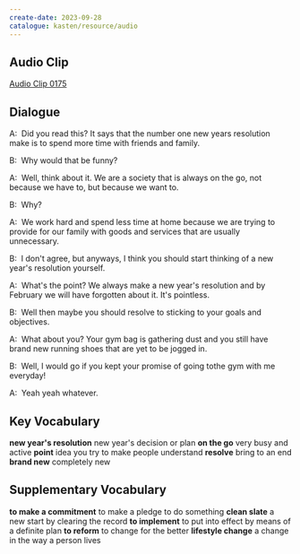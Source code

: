 ```yaml
---
create-date: 2023-09-28
catalogue: kasten/resource/audio
---
```


## Audio Clip
[Audio Clip 0175](https://archive.org/download/englishpod_all/englishpod_0175dg.mp3)

## Dialogue
A:  Did you read this? It says that the number one new years resolution make is to spend more time with friends and family. 

B:  Why would that be funny? 

A:  Well, think about it. We are a society that is always on the go, not because we have to, but because we want to. 

B:  Why? 

A:  We work hard and spend less time at home because we are trying to provide for our family with goods and services that are usually unnecessary. 

B:  I don't agree, but anyways, I think you should start thinking of a new year's resolution yourself. 

A:  What's the point? We always make a new year's resolution and by February we will have  forgotten about it. It's pointless. 

B:  Well then maybe you should resolve to sticking to your goals and objectives. 

A:  What about you? Your gym bag is gathering dust and you still have brand new running shoes that are yet to be jogged in. 

B:  Well, I would go if you kept your promise of going tothe gym with me everyday! 

A:  Yeah yeah whatever. 

## Key Vocabulary
**new year's resolution**      new year's decision or plan
**on the go**                  very busy and active
**point**                      idea you try to make people understand
**resolve**                    bring to an end
**brand new**                  completely new

## Supplementary Vocabulary
**to make a commitment**      to make a pledge to do something
**clean slate**               a new start by clearing the record
**to implement**              to put into effect by means of a definite plan
**to reform**                 to change for the better
**lifestyle change**          a change in the way a person lives
